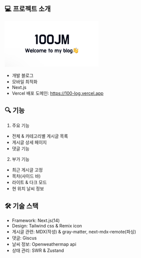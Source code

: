 💻 프로젝트 소개
---
<img src="/public/images/openGraph_image.jpg" width="60%" />

- 개발 블로그
- 모바일 최적화
- Next.js
- Vercel 배포 도메인: https://100-log.vercel.app

🔍 기능
---
1. 주요 기능
- 전체 & 카테고리별 게시글 목록
- 게시글 상세 페이지
- 댓글 기능
2. 부가 기능
- 최근 게시글 고정
- 목차(사이드 바)
- 라이트 & 다크 모드
- 현 위치 날씨 정보

🛠️ 기술 스택
---
- Framework: Next.js(14)
- Design: Tailwind css & Remix icon
- 게시글 관련: MDX(작성) & gray-matter, next-mdx-remote(파싱)
- 댓글: Giscus
- 날씨 정보: Openweathermap api
- 상태 관리: SWR & Zustand
